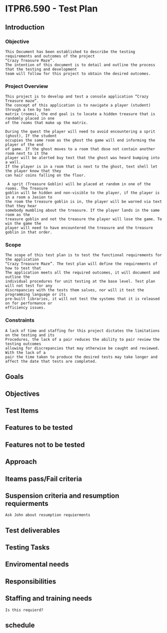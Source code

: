 # ITPR6.590 - Test Plan

## Introduction 
### Objective
    This Document has been established to describe the testing requirements and outcomes of the project  
    “Crazy Treasure Maze”.  
    The intention of this document is to detail and outline the process that the testing and development  
    team will follow for this project to obtain the desired outcomes.

### Project Overview
    This project is to develop and test a console application “Crazy Treasure maze”.  
    The concept of this application is to navigate a player (student) through a ten by ten  
    matrix (rooms), the end goal is to locate a hidden treasure that is randomly placed in one  
    of the rooms that make up the matrix.  
  
    During the quest the player will need to avoid encountering a sprit (ghost), If the student  
    occupies the same room as the ghost the game will end informing the player of the end  
    of game. If the ghost moves to a room that dose not contain another room next to it the  
    player will be alerted buy text that the ghost was heard bumping into a wall.  
    If the player is in a room that is next to the ghost, text shell let the player know that they  
    can hair coins falling on the floor.  
  
     A sprit (Treasure Goblin) will be placed at random in one of the rooms. The Treasure  
    goblin will be hidden and non-visible to the player, if the player is in a room a Jasion to  
    the room the treasure goblin is in, the player will be warned via text that they hear  
    somebody mumbling about the treasure. If the player lands in the same room as the  
    treasure goblin and not the treasure the player will lose the game. To win the game the  
    player will need to have encountered the treasure and the treasure goblin in that order.  
  
### Scope
    The scope of this test plan is to test the functional requirements for the application  
    “Crazy Treasure Maze”. The test plan will define the requirements of how to test that  
    The application meets all the required outcomes, it will document and outline the  
    individual procedures for unit testing at the base level. Test plan will not test for any  
    discrepancies with the tests them salves, nor will it test the programming language or its  
    pre-built libraries, it will not test the systems that it is released on for performance or  
    efficiency issues.  
  
### Constraints 
    A lack of time and staffing for this project dictates the limitations on the testing and its  
    Procedures, the lack of a pair reduces the ability to pair review the testing outcomes  
    allowing for discrepancies that may otherwise be caught and reviewed. With the lack of a  
    pair the time taken to produce the desired tests may take longer and affect the date that tests are completed.  
  
## Goals
## Objectives
## Test Items
## Features to be tested
## Features not to be tested
## Approach
## Iteams pass/Fail criteria
## Suspension criteria and resumption requierments
    Ask John about resumption requierments
## Test deliverables
## Testing Tasks
## Enviromental needs
## Responsibilities
## Staffing and training needs
    Is this requierd?
## schedule
